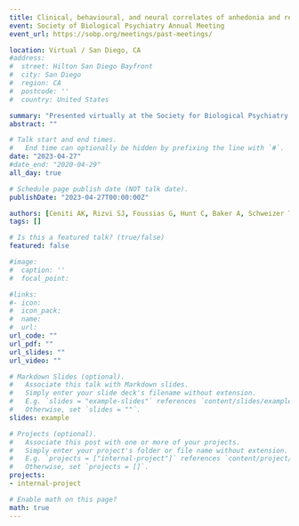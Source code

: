 ```yaml
---
title: Clinical, behavioural, and neural correlates of anhedonia and reward function in Major Depressive Disorder and mild traumatic brain injury (Poster)
event: Society of Biological Psychiatry Annual Meeting
event_url: https://sobp.org/meetings/past-meetings/

location: Virtual / San Diego, CA
#address:
#  street: Hilton San Diego Bayfront
#  city: San Diego
#  region: CA
#  postcode: ''
#  country: United States

summary: "Presented virtually at the Society for Biological Psychiatry Annual Meeting; e-poster available online."
abstract: ""

# Talk start and end times.
#   End time can optionally be hidden by prefixing the line with `#`.
date: "2023-04-27"
#date_end: "2020-04-29"
all_day: true

# Schedule page publish date (NOT talk date).
publishDate: "2023-04-27T00:00:00Z"

authors: [Ceniti AK, Rizvi SJ, Foussias G, Hunt C, Baker A, Schweizer TA, Kennedy SH]
tags: []

# Is this a featured talk? (true/false)
featured: false

#image:
#  caption: ''
#  focal_point: 

#links:
#- icon: 
#  icon_pack: 
#  name: 
#  url: 
url_code: ""
url_pdf: ""
url_slides: ""
url_video: ""

# Markdown Slides (optional).
#   Associate this talk with Markdown slides.
#   Simply enter your slide deck's filename without extension.
#   E.g. `slides = "example-slides"` references `content/slides/example-slides.md`.
#   Otherwise, set `slides = ""`.
slides: example

# Projects (optional).
#   Associate this post with one or more of your projects.
#   Simply enter your project's folder or file name without extension.
#   E.g. `projects = ["internal-project"]` references `content/project/deep-learning/index.md`.
#   Otherwise, set `projects = []`.
projects:
- internal-project

# Enable math on this page?
math: true
---
```


